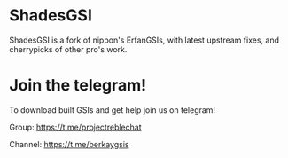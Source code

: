 # ShadesGSI

ShadesGSI is a fork of nippon's ErfanGSIs, with latest upstream fixes, and cherrypicks of other pro's work. 

# Join the telegram!

To download built GSIs and get help join us on telegram!

Group: https://t.me/projectreblechat

Channel: https://t.me/berkaygsis
